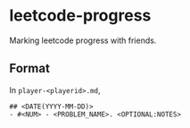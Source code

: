 # leetcode-progress
Marking leetcode progress with friends.

## Format
In `player-<playerid>.md`,
```
## <DATE(YYYY-MM-DD)>
- #<NUM> - <PROBLEM_NAME>. <OPTIONAL:NOTES>
```

